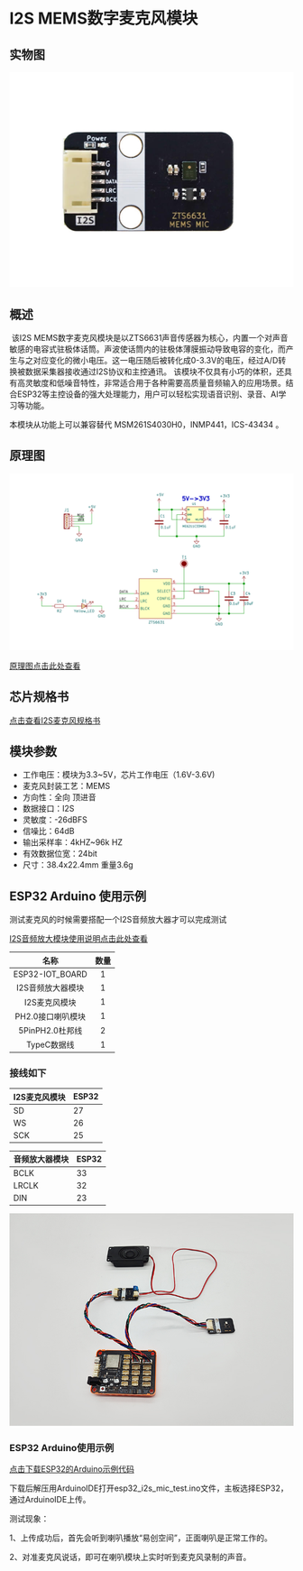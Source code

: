 # I2S MEMS数字麦克风模块

## 实物图

![实物图](picture/physical_model.jpg)

## 概述

​	该I2S MEMS数字麦克风模块是以ZTS6631声音传感器为核心，内置一个对声音敏感的电容式驻极体话筒。声波使话筒内的驻极体薄膜振动导致电容的变化，而产生与之对应变化的微小电压。这一电压随后被转化成0-3.3V的电压，经过A/D转换被数据采集器接收通过I2S协议和主控通讯。
该模块不仅具有小巧的体积，还具有高灵敏度和低噪音特性，非常适合用于各种需要高质量音频输入的应用场景。结合ESP32等主控设备的强大处理能力，用户可以轻松实现语音识别、录音、AI学习等功能。

本模块从功能上可以兼容替代 MSM261S4030H0，INMP441，ICS-43434 。

## 原理图

![原理图](picture/schematic_diagram.png)

<a href="zh-cn/ph2.0_sensors/smart_module/i2s_mems_mic/ZTS663_I2S_MEMS_MIC_SCH.pdf" target="_blank">原理图点击此处查看</a>

## 芯片规格书

<a href="zh-cn/ph2.0_sensors/smart_module/i2s_mems_mic/ZTS6631_datasheet.pdf" target="_blank">点击查看I2S麦克风规格书</a>

## 模块参数

- 工作电压：模块为3.3~5V，芯片工作电压（1.6V-3.6V)
- 麦克风封装工艺：MEMS
- 方向性：全向 顶进音
- 数据接口：I2S
- 灵敏度：-26dBFS
- 信噪比：64dB
- 输出采样率：4kHZ~96k HZ
- 有效数据位宽：24bit
- 尺寸：38.4x22.4mm 重量3.6g

## ESP32 Arduino 使用示例

测试麦克风的时候需要搭配一个I2S音频放大器才可以完成测试

[I2S音频放大模块使用说明点击此处查看](zh-cn/ph2.0_sensors/smart_module/i2s_audio_amplifier_module/i2s_audio_amplifier_module.md)

|       名称        | 数量 |
| :---------------: | :--: |
|  ESP32-IOT_BOARD  |  1   |
| I2S音频放大器模块 |  1   |
|   I2S麦克风模块   |  1   |
| PH2.0接口喇叭模块 |  1   |
|  5PinPH2.0杜邦线  |  2   |
|    TypeC数据线    |  1   |

### 接线如下

| I2S麦克风模块 | ESP32 |
| ------------- | ----- |
| SD            | 27    |
| WS            | 26    |
| SCK           | 25    |

| 音频放大器模块 | ESP32 |
| -------------- | ----- |
| BCLK           | 33    |
| LRCLK          | 32    |
| DIN            | 23    |

![接线图](picture/circuit_diagram.png)

### ESP32 Arduino使用示例

<a href="zh-cn/ph2.0_sensors/smart_module/i2s_mems_mic/esp32_i2s_mic_test.zip" download>点击下载ESP32的Arduino示例代码</a>

下载后解压用ArduinoIDE打开esp32_i2s_mic_test.ino文件，主板选择ESP32，通过ArduinoIDE上传。

测试现象：

1、上传成功后，首先会听到喇叭播放“易创空间”，正面喇叭是正常工作的。

2、对准麦克风说话，即可在喇叭模块上实时听到麦克风录制的声音。
